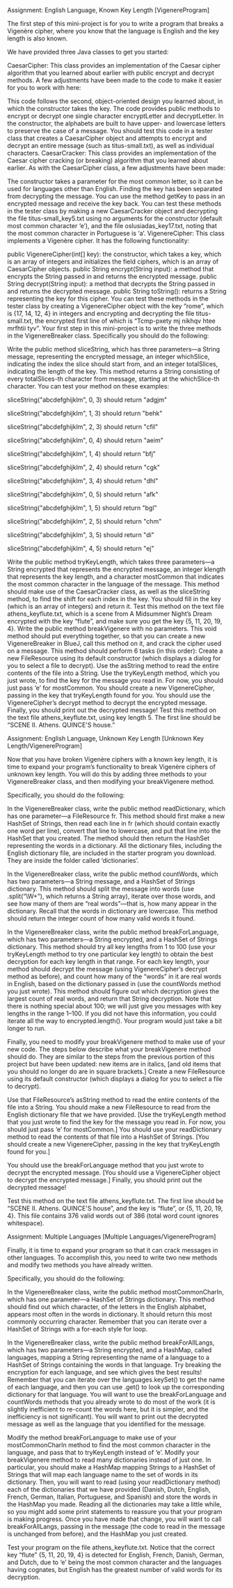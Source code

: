 Assignment: English Language, Known Key Length
[VigenereProgram]

The first step of this mini-project is for you to write a program that breaks a Vigenère cipher, where you know that the language is English and the key length is also known.

We have provided three Java classes to get you started:

CaesarCipher: This class provides an implementation of the Caesar cipher algorithm that you learned about earlier with public encrypt and decrypt methods. A few adjustments have been made to the code to make it easier for you to work with here:

This code follows the second, object-oriented design you learned about, in which the constructor takes the key.
The code provides public methods to encrypt or decrypt one single character encryptLetter and decryptLetter.
In the constructor, the alphabets are built to have upper- and lowercase letters to preserve the case of a message.
You should test this code in a tester class that creates a CaesarCipher object and attempts to encrypt and decrypt an entire message (such as titus-small.txt), as well as individual characters.
CaesarCracker: This class provides an implementation of the Caesar cipher cracking (or breaking) algorithm that you learned about earlier. As with the CaesarCipher class, a few adjustments have been made:

The constructor takes a parameter for the most common letter, so it can be used for languages other than English.
Finding the key has been separated from decrypting the message. You can use the method getKey to pass in an encrypted message and receive the key back.
You can test these methods in the tester class by making a new CaesarCracker object and decrypting the file titus-small_key5.txt using no arguments for the constructor (default most common character ‘e’), and the file oslusiadas_key17.txt, noting that the most common character in Portuguese is ‘a’.
VigenereCipher: This class implements a Vigenère cipher. It has the following functionality:

public VigenereCipher(int[] key): the constructor, which takes a key, which is an array of integers and initializes the field ciphers, which is an array of CaesarCipher objects.
public String encrypt(String input): a method that encrypts the String passed in and returns the encrypted message.
public String decrypt(String input): a method that decrypts the String passed in and returns the decrypted message.
public String toString(): returns a String representing the key for this cipher.
You can test these methods in the tester class by creating a VigenereCipher object with the key “rome”, which is {17, 14, 12, 4} in integers and encrypting and decrypting the file titus-small.txt, the encrypted first line of which is “Tcmp-pxety mj nikhqv htee mrfhtii tyv”.
Your first step in this mini-project is to write the three methods in the VigenereBreaker class. Specifically you should do the following:

Write the public method sliceString, which has three parameters—a String message, representing the encrypted message, an integer whichSlice, indicating the index the slice should start from, and an integer totalSlices, indicating the length of the key. This method returns a String consisting of every totalSlices-th character from message, starting at the whichSlice-th character.
You can test your method on these examples:

sliceString("abcdefghijklm", 0, 3) should return "adgjm"

sliceString("abcdefghijklm", 1, 3) should return "behk"

sliceString("abcdefghijklm", 2, 3) should return "cfil"

sliceString("abcdefghijklm", 0, 4) should return "aeim"

sliceString("abcdefghijklm", 1, 4) should return "bfj"

sliceString("abcdefghijklm", 2, 4) should return "cgk"

sliceString("abcdefghijklm", 3, 4) should return "dhl"

sliceString("abcdefghijklm", 0, 5) should return "afk"

sliceString("abcdefghijklm", 1, 5) should return "bgl"

sliceString("abcdefghijklm", 2, 5) should return "chm"

sliceString("abcdefghijklm", 3, 5) should return "di"

sliceString("abcdefghijklm", 4, 5) should return "ej"

Write the public method tryKeyLength, which takes three parameters—a String encrypted that represents the encrypted message, an integer klength that represents the key length, and a character mostCommon that indicates the most common character in the language of the message. This method should make use of the CaesarCracker class, as well as the sliceString method, to find the shift for each index in the key. You should fill in the key (which is an array of integers) and return it. Test this method on the text file athens_keyflute.txt, which is a scene from A Midsummer Night’s Dream encrypted with the key “flute”, and make sure you get the key {5, 11, 20, 19, 4}.
Write the public method breakVigenere with no parameters. This void method should put everything together, so that you can create a new VigenereBreaker in BlueJ, call this method on it, and crack the cipher used on a message. This method should perform 6 tasks (in this order):
Create a new FileResource using its default constructor (which displays a dialog for you to select a file to decrypt).
Use the asString method to read the entire contents of the file into a String.
Use the tryKeyLength method, which you just wrote, to find the key for the message you read in. For now, you should just pass ‘e’ for mostCommon.
You should create a new VigenereCipher, passing in the key that tryKeyLength found for you.
You should use the VigenereCipher’s decrypt method to decrypt the encrypted message.
Finally, you should print out the decrypted message!
Test this method on the text file athens_keyflute.txt, using key length 5. The first line should be “SCENE II. Athens. QUINCE'S house.”

Assignment: English Language, Unknown Key Length
[Unknown Key Length/VigenereProgram]

Now that you have broken Vigenère ciphers with a known key length, it is time to expand your program’s functionality to break Vigenère ciphers of unknown key length. You will do this by adding three methods to your VigenereBreaker class, and then modifying your breakVigenere method.

Specifically, you should do the following:

In the VigenereBreaker class, write the public method readDictionary, which has one parameter—a FileResource fr. This method should first make a new HashSet of Strings, then read each line in fr (which should contain exactly one word per line), convert that line to lowercase, and put that line into the HashSet that you created. The method should then return the HashSet representing the words in a dictionary. All the dictionary files, including the English dictionary file, are included in the starter program you download. They are inside the folder called ‘dictionaries’.

In the VigenereBreaker class, write the public method countWords, which has two parameters—a String message, and a HashSet of Strings dictionary. This method should split the message into words (use .split(“\\W+”), which returns a String array), iterate over those words, and see how many of them are “real words”—that is, how many appear in the dictionary. Recall that the words in dictionary are lowercase. This method should return the integer count of how many valid words it found.

In the VigenereBreaker class, write the public method breakForLanguage, which has two parameters—a String encrypted, and a HashSet of Strings dictionary. This method should try all key lengths from 1 to 100 (use your tryKeyLength method to try one particular key length) to obtain the best decryption for each key length in that range. For each key length, your method should decrypt the message (using VigenereCipher’s decrypt method as before), and count how many of the “words” in it are real words in English, based on the dictionary passed in (use the countWords method you just wrote). This method should figure out which decryption gives the largest count of real words, and return that String decryption. Note that there is nothing special about 100; we will just give you messages with key lengths in the range 1–100. If you did not have this information, you could iterate all the way to encrypted.length(). Your program would just take a bit longer to run.

Finally, you need to modify your breakVigenere method to make use of your new code. The steps below describe what your breakVigenere method should do. They are similar to the steps from the previous portion of this project but have been updated: new items are in italics, [and old items that you should no longer do are in square brackets.]
Create a new FileResource using its default constructor (which displays a dialog for you to select a file to decrypt).

Use that FileResource’s asString method to read the entire contents of the file into a String.
You should make a new FileResource to read from the English dictionary file that we have provided. [Use the tryKeyLength method that you just wrote to find the key for the message you read in. For now, you should just pass ‘e’ for mostCommon.]
You should use your readDictionary method to read the contents of that file into a HashSet of Strings. [You should create a new VigenereCipher, passing in the key that tryKeyLength found for you.]

You should use the breakForLanguage method that you just wrote to decrypt the encrypted message. [You should use a VigenereCipher object to decrypt the encrypted message.]
Finally, you should print out the decrypted message!

Test this method on the text file athens_keyflute.txt. The first line should be “SCENE II. Athens. QUINCE'S house”, and the key is “flute”, or {5, 11, 20, 19, 4}. This file contains 376 valid words out of 386 (total word count ignores whitespace).

Assignment: Multiple Languages
[Multiple Languages/VigenereProgram]

Finally, it is time to expand your program so that it can crack messages in other languages. To accomplish this, you need to write two new methods and modify two methods you have already written.

Specifically, you should do the following:

In the VigenereBreaker class, write the public method mostCommonCharIn, which has one parameter—a HashSet of Strings dictionary. This method should find out which character, of the letters in the English alphabet, appears most often in the words in dictionary. It should return this most commonly occurring character. Remember that you can iterate over a HashSet of Strings with a for-each style for loop.

In the VigenereBreaker class, write the public method breakForAllLangs, which has two parameters—a String encrypted, and a HashMap, called languages, mapping a String representing the name of a language to a HashSet of Strings containing the words in that language. Try breaking the encryption for each language, and see which gives the best results! Remember that you can iterate over the languages.keySet() to get the name of each language, and then you can use .get() to look up the corresponding dictionary for that language. You will want to use the breakForLanguage and countWords methods that you already wrote to do most of the work (it is slightly inefficient to re-count the words here, but it is simpler, and the inefficiency is not significant). You will want to print out the decrypted message as well as the language that you identified for the message.

Modify the method breakForLanguage to make use of your mostCommonCharIn method to find the most common character in the language, and pass that to tryKeyLength instead of ‘e’.
Modify your breakVigenere method to read many dictionaries instead of just one. In particular, you should make a HashMap mapping Strings to a HashSet of Strings that will map each language name to the set of words in its dictionary. Then, you will want to read (using your readDictionary method) each of the dictionaries that we have provided (Danish, Dutch, English, French, German, Italian, Portuguese, and Spanish) and store the words in the HashMap you made. Reading all the dictionaries may take a little while, so you might add some print statements to reassure you that your program is making progress. Once you have made that change, you will want to call breakForAllLangs, passing in the message (the code to read in the message is unchanged from before), and the HashMap you just created.

Test your program on the file athens_keyflute.txt. Notice that the correct key “flute” {5, 11, 20, 19, 4} is detected for English, French, Danish, German, and Dutch, due to ‘e’ being the most common character and the languages having cognates, but English has the greatest number of valid words for its decryption.

